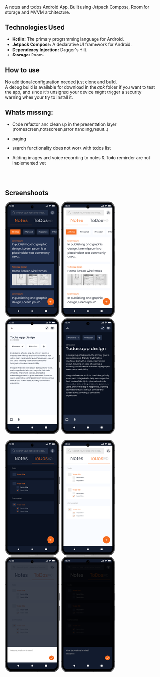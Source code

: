 A notes and todos Android App. Built using Jetpack Compose, Room for storage and MVVM architecture.


## Technologies Used

- **Kotlin:** The primary programming language for Android.
- **Jetpack Compose:** A declarative UI framework for Android.
- **Dependency Injection:** Dagger's Hilt.
- **Storage:** Room.

## How to use

No additional configuration needed just clone and build. </br>
A debug build is available for download in the *apk* folder if you want to test the app, and since it's unsigned your device might trigger a security warning when your try to install it. 



## Whats missing:
- Code refactor and clean up in the presentation layer (homescreen,notescreen,error handling,result..)
- paging
- search functionality does not work with todos list
- Adding images and voice recording to notes & Todo reminder are not implemented yet

  <br/><br/>
## Screenshoots
<img src="https://github.com/jamalnay/NotesNDTodos/blob/master/screenshots/1.png" alt="Home Screenshoot" width="180"> <img src="https://github.com/jamalnay/NotesNDTodos/blob/master/screenshots/2.png" alt="Home Screenshoot" width="180"> <img src="https://github.com/jamalnay/NotesNDTodos/blob/master/screenshots/3.png" alt="Home Screenshoot" width="180"> <img src="https://github.com/jamalnay/NotesNDTodos/blob/master/screenshots/4.png" alt="Home Screenshoot" width="180">
<br/> <br/>
<img src="https://github.com/jamalnay/NotesNDTodos/blob/master/screenshots/5.png" alt="Home Screenshoot" width="180"> <img src="https://github.com/jamalnay/NotesNDTodos/blob/master/screenshots/6.png" alt="Home Screenshoot" width="180"> <img src="https://github.com/jamalnay/NotesNDTodos/blob/master/screenshots/7.png" alt="Home Screenshoot" width="180"> <img src="https://github.com/jamalnay/NotesNDTodos/blob/master/screenshots/8.png" alt="Home Screenshoot" width="180">
